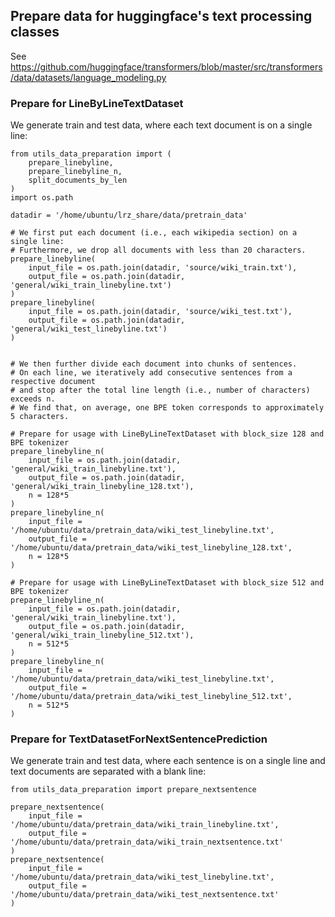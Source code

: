 ## Prepare data for huggingface's text processing classes

See https://github.com/huggingface/transformers/blob/master/src/transformers/data/datasets/language_modeling.py

### Prepare for LineByLineTextDataset

We generate train and test data, where each text document is on a single line:
```
from utils_data_preparation import (
    prepare_linebyline, 
    prepare_linebyline_n, 
    split_documents_by_len
)
import os.path

datadir = '/home/ubuntu/lrz_share/data/pretrain_data'

# We first put each document (i.e., each wikipedia section) on a single line:
# Furthermore, we drop all documents with less than 20 characters.
prepare_linebyline(
    input_file = os.path.join(datadir, 'source/wiki_train.txt'), 
    output_file = os.path.join(datadir, 'general/wiki_train_linebyline.txt')
)
prepare_linebyline(
    input_file = os.path.join(datadir, 'source/wiki_test.txt'), 
    output_file = os.path.join(datadir, 'general/wiki_test_linebyline.txt')
)


# We then further divide each document into chunks of sentences.
# On each line, we iteratively add consecutive sentences from a respective document
# and stop after the total line length (i.e., number of characters) exceeds n. 
# We find that, on average, one BPE token corresponds to approximately 5 characters. 

# Prepare for usage with LineByLineTextDataset with block_size 128 and BPE tokenizer
prepare_linebyline_n(
    input_file = os.path.join(datadir, 'general/wiki_train_linebyline.txt'), 
    output_file = os.path.join(datadir, 'general/wiki_train_linebyline_128.txt'),
    n = 128*5
)
prepare_linebyline_n(
    input_file = '/home/ubuntu/data/pretrain_data/wiki_test_linebyline.txt', 
    output_file = '/home/ubuntu/data/pretrain_data/wiki_test_linebyline_128.txt',
    n = 128*5
)

# Prepare for usage with LineByLineTextDataset with block_size 512 and BPE tokenizer
prepare_linebyline_n(
    input_file = os.path.join(datadir, 'general/wiki_train_linebyline.txt'), 
    output_file = os.path.join(datadir, 'general/wiki_train_linebyline_512.txt'),
    n = 512*5
)
prepare_linebyline_n(
    input_file = '/home/ubuntu/data/pretrain_data/wiki_test_linebyline.txt', 
    output_file = '/home/ubuntu/data/pretrain_data/wiki_test_linebyline_512.txt',
    n = 512*5
)
```

### Prepare for TextDatasetForNextSentencePrediction

We generate train and test data, where each sentence is on a single line and text documents are separated with a blank line:
```
from utils_data_preparation import prepare_nextsentence

prepare_nextsentence(
    input_file = '/home/ubuntu/data/pretrain_data/wiki_train_linebyline.txt',
    output_file = '/home/ubuntu/data/pretrain_data/wiki_train_nextsentence.txt'
)
prepare_nextsentence(
    input_file = '/home/ubuntu/data/pretrain_data/wiki_test_linebyline.txt', 
    output_file = '/home/ubuntu/data/pretrain_data/wiki_test_nextsentence.txt'
)
```
